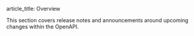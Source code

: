 article_title: Overview

This section covers release notes and announcements around upcoming changes within the OpenAPI.